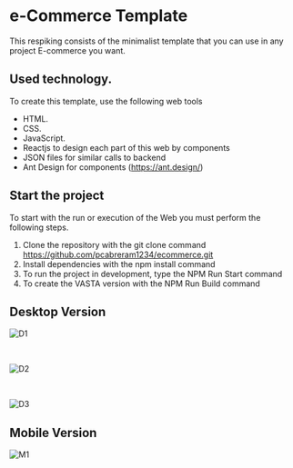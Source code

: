 # e-Commerce Template

This respiking consists of the minimalist template that you can use in any project
E-commerce you want.

## Used technology.

To create this template, use the following web tools

- HTML.
- CSS.
- JavaScript.
- Reactjs to design each part of this web by components
- JSON files for similar calls to backend
- Ant Design for components (https://ant.design/)

## Start the project

To start with the run or execution of the Web you must perform the following steps.

1. Clone the repository with the git clone command https://github.com/pcabreram1234/ecommerce.git
2. Install dependencies with the npm install command
3. To run the project in development, type the NPM Run Start command
4. To create the VASTA version with the NPM Run Build command

## Desktop Version


![D1](https://user-images.githubusercontent.com/77460748/164580203-3c6badcd-5cc2-47ef-a0e7-dbe063f24328.png)

<br>

![D2](https://user-images.githubusercontent.com/77460748/164580224-86038f9c-2657-45b6-90ae-b26771bf90de.png)

<br>

![D3](https://user-images.githubusercontent.com/77460748/164580248-4f1117d7-f686-4fe1-b19b-6c78d5517cf4.png)

## Mobile Version

![M1](https://user-images.githubusercontent.com/77460748/164580257-06c43b17-ad1b-431c-acdb-82fe3d480f85.png)

